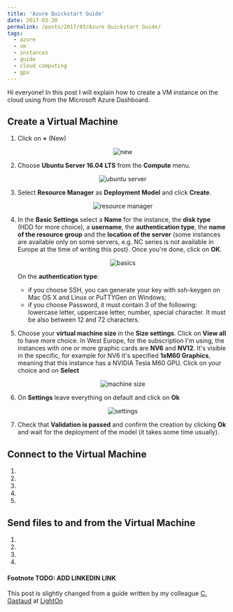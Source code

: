 ```yaml
---
title: 'Azure Quickstart Guide'
date: 2017-03-30
permalink: /posts/2017/03/Azure Quickstart Guide/
tags:
  - azure
  - vm
  - instances
  - guide
  - cloud computing
  - gpu
---
```


Hi everyone! In this post I will explain how to create a VM instance on the cloud using
from the Microsoft Azure Dashboard.

<h2>Create a Virtual Machine</h2>

1. Click on **+** (New)

    <p align="center"><img src="https://photos.google.com/share/AF1QipPNnGcvjg-gJIa9olurp4e3Q8ZlfYywj9vZ6bTQJQePSfJMzRFE8bq35qlx0qzd-w/photo/AF1QipPSNlPa8qQ-wsxo_xSvY6f7HC0q1gB-uPaO7zZn?key=OGlkc3hvQjdzcjdpMGpESGI2VEEtVXNYRml6U29R&hl=it" alt="new"/></p>
    
2. Choose **Ubuntu Server 16.04 LTS** from the **Compute** menu.
    
    <p align="center"><img src="https://photos.google.com/share/AF1QipPNnGcvjg-gJIa9olurp4e3Q8ZlfYywj9vZ6bTQJQePSfJMzRFE8bq35qlx0qzd-w/photo/AF1QipMlA9weUCpIHW80k9Y5ZizHURldimjMd3qczSFj?key=OGlkc3hvQjdzcjdpMGpESGI2VEEtVXNYRml6U29R&hl=it" alt="ubuntu server"/></p>

3. Select **Resource Manager** as **Deployment Model** and click **Create**.

    <p align="center"><img src="https://photos.google.com/share/AF1QipPNnGcvjg-gJIa9olurp4e3Q8ZlfYywj9vZ6bTQJQePSfJMzRFE8bq35qlx0qzd-w/photo/AF1QipOyrniJufMY3MTPp9HKexWdEP_CJx2FFca7Sv1Z?key=OGlkc3hvQjdzcjdpMGpESGI2VEEtVXNYRml6U29R&hl=it" alt="resource manager"/></p>

4. In the **Basic Settings** select a **Name** for the instance, the **disk type** (HDD for
more choice), a **username**, the **authentication type**, the **name of the resource group**
and the **location of the server** (some instances are available only on some servers, e.g.
NC series is not available in Europe at the time of writing this post). Once you're done, 
click on **OK**.

    <p align="center"><img src="https://photos.google.com/share/AF1QipPNnGcvjg-gJIa9olurp4e3Q8ZlfYywj9vZ6bTQJQePSfJMzRFE8bq35qlx0qzd-w/photo/AF1QipNtETW6sebw__PHdLhH7xDJq40fIlYcmX4GXWnq?key=OGlkc3hvQjdzcjdpMGpESGI2VEEtVXNYRml6U29R&hl=it" alt="basics"/></p>

    On the **authentication type**: 
    - if you choose SSH, you can generate your key with
    ssh-keygen on Mac OS X and Linux or PuTTYGen on Windows; 
    - if you choose Password, it must contain 3 of the following: lowercase letter, 
    uppercase letter, number, special character. It must be also between 12 and 72 characters.

5. Choose your **virtual machine size** in the **Size settings**. Click on **View all** to
have more choice. In West Europe, for the subscription I'm using, the instances with one or
more graphic cards are **NV6** and **NV12**. It's visible in the specific, for example for
NV6 it's specified **1xM60 Graphics**, meaning that this instance has a NVIDIA Tesla M60 GPU.
Click on your choice and on **Select**

    <p align="center"><img src="https://photos.google.com/share/AF1QipPNnGcvjg-gJIa9olurp4e3Q8ZlfYywj9vZ6bTQJQePSfJMzRFE8bq35qlx0qzd-w/photo/AF1QipNawA_QHHTAdUUjzOw70ceEJBl4sAGdpp3vE_VF?key=OGlkc3hvQjdzcjdpMGpESGI2VEEtVXNYRml6U29R&hl=it" alt="machine size"/></p>
    
6. On **Settings** leave everything on default and click on **Ok**

    <p align="center"><img src="https://photos.google.com/share/AF1QipPNnGcvjg-gJIa9olurp4e3Q8ZlfYywj9vZ6bTQJQePSfJMzRFE8bq35qlx0qzd-w/photo/AF1QipOrdffhq_EyRooHH9wC9dGmhibxPawnxku48qga?key=OGlkc3hvQjdzcjdpMGpESGI2VEEtVXNYRml6U29R&hl=it" alt="settings"/></p>

7. Check that **Validation is passed** and confirm the creation by clicking **Ok** and wait
for the deployment of the model (it takes some time usually).
    
<h2>Connect to the Virtual Machine</h2>

1. 

2.

3.

4.

5.

<h2>Send files to and from the Virtual Machine</h2>

1.

2.

3.

4.

#### Footnote TODO: ADD LINKEDIN LINK
This post is slightly changed from a guide written by my colleague <a href="#">C. Gastaud</a>
at <a href="http://www.lighton.io">LightOn</a>